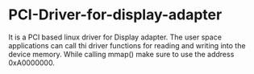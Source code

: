 # PCI-Driver-for-display-adapter

It is a PCI based linux driver for Display adapter. The user space applications can call thi driver functions for reading and writing into the device memory. While calling mmap() make sure to use the address 0xA0000000. 
